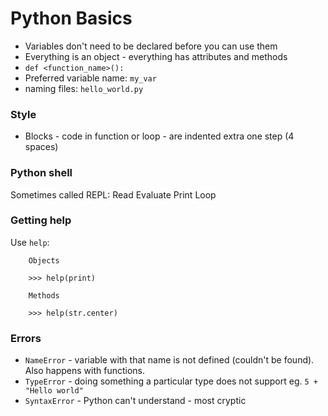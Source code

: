 # Python Basics

* Variables don't need to be declared before you can use them
* Everything is an object - everything has attributes and methods
* `def <function_name>():`
* Preferred variable name: `my_var`
* naming files: `hello_world.py`

### Style

* Blocks - code in function or loop - are indented extra one step (4 spaces)

### Python shell

Sometimes called REPL: Read Evaluate Print Loop

### Getting help

Use `help`:

        Objects

        >>> help(print)

        Methods

        >>> help(str.center)

### Errors

* `NameError` - variable with that name is not defined (couldn't be found). Also happens with functions.
* `TypeError` - doing something a particular type does not support eg. `5 + "Hello world"`
* `SyntaxError` - Python can't understand - most cryptic

